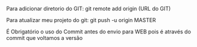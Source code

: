 Para adicionar diretorio do GIT:
	git remote add origin (URL do GIT)

Para atualizar meu projeto do git:
	git push -u origin MASTER

É Obrigatório o uso do Commit antes do envio para WEB pois é através do commit que voltamos a versão